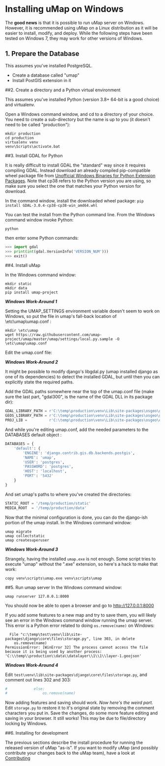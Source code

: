 # Installing uMap on Windows

The **good news** is that it is possible to run uMap server on Windows.  However, it is recommended using uMap on a 
Linux distribution as it will be easier to install, modify, and deploy.  While the following steps have been tested on
Windows 7, they may work for other versions of Windows.


## 1. Prepare the Database 

This assumes you've installed PostgreSQL.
- Create a database called "umap"
- Install PostGIS extension in it

##2. Create a directory and a Python virtual environment 

This assumes you've installed Python (version 3.8+ 64-bit is a good choice) and virtualenv.

Open a Windows command window, and cd to a directory of your choice.  You need to create a sub-directory but the name is
up to you (it doesn't need to be called "production"):
```
mkdir production
cd production
virtualenv venv
venv\Scripts\activate.bat
```

##3. Install GDAL for Python

It is really difficult to install GDAL the "standard" way since it requires compiling GDAL.  Instead download an already 
compiled pip-compatible wheel package file from 
[Unofficial Windows Binaries for Python Extension Packages](https://www.lfd.uci.edu/~gohlke/pythonlibs/#gdal).  Note 
that cp38 refers to the Python version you are using, so make sure you select the one that matches your Python version
for download.

In the command window, install the downloaded wheel package:
`pip install GDAL-3.0.4-cp38-cp38-win_amd64.whl`

You can test the install from the Python command line.  From the Windows command window invoke Python:
```
python
```
then enter some Python commands:
```python
>>> import gdal
>>> print(int(gdal.VersionInfo('VERSION_NUM')))
>>> exit()
```

##4. Install uMap

In the Windows command window:
```
mkdir static
mkdir data
pip install umap-project
```
***Windows Work-Around 1***

Setting the UMAP_SETTINGS environment variable doesn't seem to work on Windows, so put the file in umap's fall-back
location of \etc\umap\umap.conf :
```
mkdir \etc\umap
wget https://raw.githubusercontent.com/umap-project/umap/master/umap/settings/local.py.sample -O \etc\umap\umap.conf
```
Edit the umap.conf file:

***Windows Work-Around 2***

It might be possible to modify django's libgdal.py (umap installed django as one of its dependencies) to detect the 
installed GDAL, but until then you can explicitly state the required paths.

Add the GDAL paths somewhere near the top of the umap.conf file (make sure the last part, "gdal300", is the name of the 
GDAL DLL in its package dir):
```python
GDAL_LIBRARY_PATH = r'C:\temp\production\venv\Lib\site-packages\osgeo\gdal300'
GEOS_LIBRARY_PATH = r'C:\temp\production\venv\Lib\site-packages\osgeo\geos_c'
PROJ_LIB =          r'C:\temp\production\venv\Lib\site-packages\osgeo\data\proj'
```
And while you're editing umap.conf, add the needed parameters to the DATABASES default object :
```python
DATABASES = {
    'default': {
        'ENGINE': 'django.contrib.gis.db.backends.postgis',
        'NAME': 'umap',
        'USER': 'postgres',
        'PASSWORD': 'postgres',
        'HOST': 'localhost',
        'PORT': '5432'
    }
}
```
And set umap's paths to where you've created the directories:
```python
STATIC_ROOT = '/temp/production/static'
MEDIA_ROOT  = '/temp/production/data'
```
Now that the minimal configuration is done, you can do the django-ish portion of the umap install.  In the Windows 
command window:
```
umap migrate
umap collectstatic
umap createsuperuser
```

***Windows Work-Around 3***

Strangely, having the installed `umap.exe` is not enough.   Some script tries to execute "umap" without the ".exe" 
extension, so here's a hack to make that work:
```
copy venv\scripts\umap.exe venv\scripts\umap
```

##5. Run umap server
In the Windows command window:
```
umap runserver 127.0.0.1:8000
```
You should now be able to open a browser and go to http://127.0.0.1:8000

If  you add some features to a new map and try to save them, you will likely see an error in the Windows command window
running the umap server.   This error is a Python error related to doing 
`os.remove(name)` on Windows:
```
  File "c:\temp\test\venv\lib\site-packages\django\core\files\storage.py", line 303, in delete
    os.remove(name)
PermissionError: [WinError 32] The process cannot access the file because it is being used by another process: 
'C:\\temp\\production\\data\\datalayer\\1\\1\\layer-1.geojson'
```

***Windows Work-Around 4***

Edit `test\venv\lib\site-packages\django\core\files\storage.py`, and comment out lines 302 and 303:
```python
#            else:
#                os.remove(name)
```
Now adding features and saving should work.  _Now here's the weird part._   Edit `storage.py` to restore it to it's 
original state by removing the comment characters you put in.  Save the changes, do some more feature editing and 
saving in your browser.  It still works!  This may be due to file/directory locking by Windows.

##6. Installing for development

The previous sections describe the install procedure for running the released version of uMap "as-is".  If you want to 
modify uMap (and possibly contribute your changes back to the uMap team), have a look at [Contributing](contributing.md)
